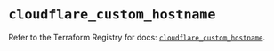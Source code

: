 # `cloudflare_custom_hostname`

Refer to the Terraform Registry for docs: [`cloudflare_custom_hostname`](https://registry.terraform.io/providers/cloudflare/cloudflare/4.46.0/docs/resources/custom_hostname).
